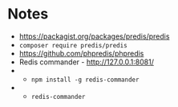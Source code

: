 # Notes

- https://packagist.org/packages/predis/predis
- `composer require predis/predis`
- https://github.com/phpredis/phpredis
- Redis commander - http://127.0.0.1:8081/
- - `npm install -g redis-commander`
- - `redis-commander`